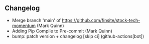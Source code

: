 ## Changelog

- Merge branch 'main' of https://github.com/finsite/stock-tech-momentum (Mark Quinn)
- Adding Pip Compile to Pre-commit (Mark Quinn)
- bump: patch version + changelog [skip ci] (github-actions[bot])